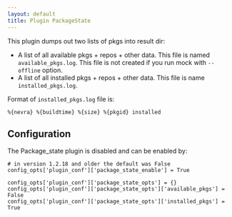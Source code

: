 ```yaml
---
layout: default
title: Plugin PackageState
---
```


This plugin dumps out two lists of pkgs into result dir:
* A list of all available pkgs + repos + other data. This file is named `available_pkgs.log`. This file is not created if you run mock with `--offline` option.
* A list of all installed pkgs + repos + other data. This file is name `installed_pkgs.log`.

Format of `installed_pkgs.log` file is:

    %{nevra} %{buildtime} %{size} %{pkgid} installed

## Configuration

The Package_state plugin is disabled and can be enabled by:

    # in version 1.2.18 and older the default was False
    config_opts['plugin_conf']['package_state_enable'] = True

    config_opts['plugin_conf']['package_state_opts'] = {}
    config_opts['plugin_conf']['package_state_opts']['available_pkgs'] = False
    config_opts['plugin_conf']['package_state_opts']['installed_pkgs'] = True
